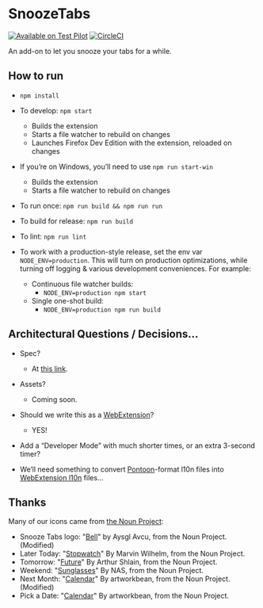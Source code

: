 # SnoozeTabs

[![Available on Test Pilot](https://img.shields.io/badge/available_on-Test_Pilot-0996F8.svg)](https://testpilot.firefox.com/experiments/snooze-tabs)
[![CircleCI](https://circleci.com/gh/bwinton/SnoozeTabs.svg?style=svg)](https://circleci.com/gh/bwinton/SnoozeTabs)

An add-on to let you snooze your tabs for a while.

## How to run
* `npm install`

* To develop: `npm start`
  * Builds the extension
  * Starts a file watcher to rebuild on changes
  * Launches Firefox Dev Edition with the extension, reloaded on changes

* If youʼre on Windows, youʼll need to use `npm run start-win`
  * Builds the extension
  * Starts a file watcher to rebuild on changes

* To run once: `npm run build && npm run run`

* To build for release: `npm run build`

* To lint: `npm run lint`

* To work with a production-style release, set the env var `NODE_ENV=production`.
  This will turn on production optimizations, while turning off logging &
  various development conveniences. For example:
  * Continuous file watcher builds:
    * `NODE_ENV=production npm start`
  * Single one-shot build:
    * `NODE_ENV=production npm run build`

## Architectural Questions / Decisions…

* Spec?
  * At [this link][spec].
* Assets?
  * Coming soon.
* Should we write this as a [WebExtension][webext]?
  * YES!

* Add a “Developer Mode” with much shorter times, or an extra 3-second timer?
* We’ll need something to convert [Pontoon][pontoon]-format l10n files into [WebExtension l10n][l10n] files…


## Thanks

Many of our icons came from [the Noun Project][nouns]:
* Snooze Tabs logo: "[Bell][bell]" by Aysgl Avcu, from the Noun Project. (Modified)
* Later Today: "[Stopwatch][stopwatch]" By Marvin Wilhelm, from the Noun Project.
* Tomorrow:  "[Future][future]" By Arthur Shlain, from the Noun Project.
* Weekend: "[Sunglasses][sunglasses]" By NAS, from the Noun Project.
* Next Month: "[Calendar][calendar]" By artworkbean, from the Noun Project. (Modified)
* Pick a Date: "[Calendar][calendar]" By artworkbean, from the Noun Project.


[flow]: https://flowtype.org/
[gulp]: http://gulpjs.com/
[grunt]: http://gruntjs.com/
[l10n]: https://developer.mozilla.org/en-US/Add-ons/WebExtensions/Internationalization
[npm]: https://docs.npmjs.com/misc/scripts
[pontoon]: https://pontoon.mozilla.org/projects/
[sass]: http://sass-lang.com/
[spec]: https://mozilla.invisionapp.com/share/MV9F846SY#/screens
[webext]: https://developer.mozilla.org/en-US/Add-ons/WebExtensions
[nouns]: https://thenounproject.com/
[bell]: https://thenounproject.com/term/bell/242717/
[stopwatch]: https://thenounproject.com/term/stopwatch/190330/
[future]: https://thenounproject.com/term/future/101713/
[sunglasses]: https://thenounproject.com/nas.ztu/collection/travel/?oq=weekend&cidx=0&i=58827
[calendar]: https://thenounproject.com/term/calendar/124931/